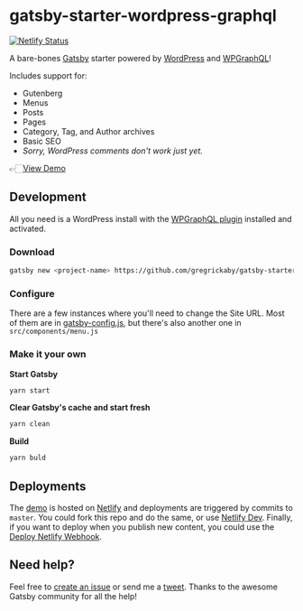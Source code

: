# gatsby-starter-wordpress-graphql

[![Netlify Status](https://api.netlify.com/api/v1/badges/ee5783b5-a642-46e9-bd0d-35866c7c55e3/deploy-status)](https://app.netlify.com/sites/gatsby-starter-wordpress-graphql/deploys)

A bare-bones [Gatsby](https://gatsbyjs.org) starter powered by [WordPress](https://wordpress.org) and [WPGraphQL](https://www.wpgraphql.com/)!

Includes support for:

- Gutenberg
- Menus
- Posts
- Pages
- Category, Tag, and Author archives
- Basic SEO
- _Sorry, WordPress comments don't work just yet._

👉🏻[View Demo](https://gatsby-starter-wordpress-graphql.netlify.com)

## Development

All you need is a WordPress install with the [WPGraphQL plugin](https://www.wpgraphql.com/) installed and activated.

### Download
```bash
gatsby new <project-name> https://github.com/gregrickaby/gatsby-starter-wordpress-graphql
```

### Configure

There are a few instances where you'll need to change the Site URL. Most of them are in [gatsby-config.js](https://github.com/gregrickaby/gatsby-starter-wordpress-graphql/blob/master/gatsby-config.js), but there's also another one in `src/components/menu.js`

### Make it your own

**Start Gatsby**
```bash
yarn start
```

**Clear Gatsby's cache and start fresh**
```bash
yarn clean
```

**Build**
```bash
yarn buld
```

## Deployments

The [demo](https://gatsby-starter-wordpress-graphql.netlify.com) is hosted  on [Netlify](https://www.netlify.com/) and deployments are triggered by commits to `master`. You could fork this repo and do the same, or use [Netlify Dev](https://www.netlify.com/products/dev/). Finally, if you want to deploy when you publish new content, you could use the [Deploy Netlify Webhook](https://wordpress.org/plugins/webhook-netlify-deploy/).

## Need help?
Feel free to [create an issue](https://github.com/gregrickaby/gatsby-starter-wordpress-graphql/issues) or send me a [tweet](https://twitter.com/gregrickaby). Thanks to the awesome Gatsby community for all the help!
